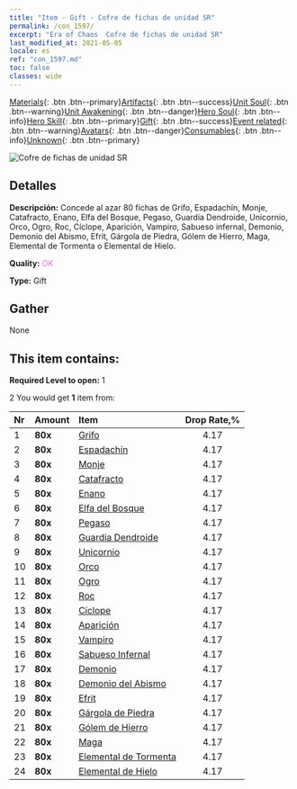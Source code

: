 ```yaml
---
title: "Item - Gift - Cofre de fichas de unidad SR"
permalink: /con_1597/
excerpt: "Era of Chaos  Cofre de fichas de unidad SR"
last_modified_at: 2021-05-05
locale: es
ref: "con_1597.md"
toc: false
classes: wide
---
```

 [Materials](/ItemsES/){: .btn .btn--primary}[Artifacts](/ItemsES/Artifacts/){: .btn .btn--success}[Unit Soul](/ItemsES/UnitSoul/){: .btn .btn--warning}[Unit Awakening](/ItemsES/UnitAwakening/){: .btn .btn--danger}[Hero Soul](/ItemsES/HeroSoul/){: .btn .btn--info}[Hero Skill](/ItemsES/HeroSkill/){: .btn .btn--primary}[Gift](/ItemsES/Gift/){: .btn .btn--success}[Event related](/ItemsES/Events/){: .btn .btn--warning}[Avatars](/ItemsES/Avatars/){: .btn .btn--danger}[Consumables](/ItemsES/Consumables/){: .btn .btn--info}[Unknown](/ItemsES/Unknown/){: .btn .btn--primary}

 ![Cofre de fichas de unidad SR](/images/t/i_907209.png)

## Detalles
 **Descripción:** Concede al azar 80 fichas de Grifo, Espadachín, Monje, Catafracto, Enano, Elfa del Bosque, Pegaso, Guardia Dendroide, Unicornio, Orco, Ogro, Roc, Cíclope, Aparición, Vampiro, Sabueso infernal, Demonio, Demonio del Abismo, Efrit, Gárgola de Piedra, Gólem de Hierro, Maga, Elemental de Tormenta o Elemental de Hielo.

 **Quality:** <span style="color: #DA70D6">OK</span>

 **Type:** Gift

## Gather

  None

## This item contains:

 **Required Level to open:** 1

 2 You would get **1** item  from:

  | Nr | Amount |     Item    | Drop Rate,% |
  |:---|:-------|:------------|:---------:|
  | 1 |  **80x** | [Grifo](/ItemsES/unt_192/) | 4.17 | 
  | 2 |  **80x** | [Espadachín](/ItemsES/unt_193/) | 4.17 | 
  | 3 |  **80x** | [Monje](/ItemsES/unt_194/) | 4.17 | 
  | 4 |  **80x** | [Catafracto](/ItemsES/unt_195/) | 4.17 | 
  | 5 |  **80x** | [Enano](/ItemsES/unt_200/) | 4.17 | 
  | 6 |  **80x** | [Elfa del Bosque](/ItemsES/unt_201/) | 4.17 | 
  | 7 |  **80x** | [Pegaso](/ItemsES/unt_202/) | 4.17 | 
  | 8 |  **80x** | [Guardia Dendroide](/ItemsES/unt_203/) | 4.17 | 
  | 9 |  **80x** | [Unicornio](/ItemsES/unt_204/) | 4.17 | 
  | 10 |  **80x** | [Orco](/ItemsES/unt_219/) | 4.17 | 
  | 11 |  **80x** | [Ogro](/ItemsES/unt_220/) | 4.17 | 
  | 12 |  **80x** | [Roc](/ItemsES/unt_221/) | 4.17 | 
  | 13 |  **80x** | [Cíclope](/ItemsES/unt_222/) | 4.17 | 
  | 14 |  **80x** | [Aparición](/ItemsES/unt_210/) | 4.17 | 
  | 15 |  **80x** | [Vampiro](/ItemsES/unt_211/) | 4.17 | 
  | 16 |  **80x** | [Sabueso Infernal](/ItemsES/unt_228/) | 4.17 | 
  | 17 |  **80x** | [Demonio](/ItemsES/unt_229/) | 4.17 | 
  | 18 |  **80x** | [Demonio del Abismo](/ItemsES/unt_230/) | 4.17 | 
  | 19 |  **80x** | [Efrit](/ItemsES/unt_231/) | 4.17 | 
  | 20 |  **80x** | [Gárgola de Piedra](/ItemsES/unt_236/) | 4.17 | 
  | 21 |  **80x** | [Gólem de Hierro](/ItemsES/unt_237/) | 4.17 | 
  | 22 |  **80x** | [Maga](/ItemsES/unt_238/) | 4.17 | 
  | 23 |  **80x** | [Elemental de Tormenta](/ItemsES/unt_263/) | 4.17 | 
  | 24 |  **80x** | [Elemental de Hielo](/ItemsES/unt_264/) | 4.17 | 
